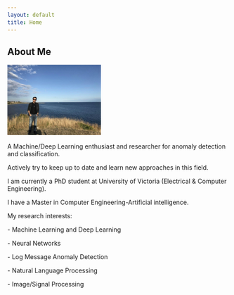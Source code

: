```yaml
---
layout: default
title: Home
---
```

## About Me

<section>
  <nav>
<img src="center/images/amirfarzad.jpg"
     alt="centered image"
     width="213"
     height="160"
     title="Amir Farzad">
  </nav>
</section>

<p> A Machine/Deep Learning enthusiast and researcher for anomaly detection and classification. 

 Actively try to keep up to date and learn new approaches in this field.</p> 

<p> I am currently a PhD student at University of Victoria (Electrical & Computer Engineering).

I have a Master in Computer Engineering-Artificial intelligence.</p> 

<p></p> 

<p>My research interests:</p> 
<p> - Machine Learning and Deep Learning</p> 
<p> - Neural Networks</p> 
<p> - Log Message Anomaly Detection</p> 
<p> - Natural Language Processing</p> 
<p> - Image/Signal Processing</p> 
